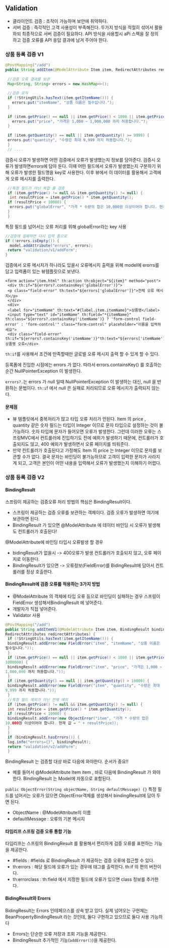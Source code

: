 ## Validation

* 클라이언트 검증 : 조작이 가능하며 보안에 취약하다.
* 서버 검증 : 즉각적인 고객 사용성이 부족해진다.
두가지 방식을 적절히 섞어서 활용하되 최종적으로 서버 검증이 필요하다. API 방식을 사용할시 aPi 스펙을 잘 정의 하고 검증 오류를 API 응답 결과에 남겨 주어야 한다.

### 상품 등록 검증 V1
```java
@PostMapping("/add")
public String addItem(@ModelAttribute Item item, RedirectAttributes redirectAttributes, Model model) {
 
 //검증 오류 결과를 보관
 Map<String, String> errors = new HashMap<>();
 
 //검증 로직
 if (!StringUtils.hasText(item.getItemName())) {
   errors.put("itemName", "상품 이름은 필수입니다.");
 }
 
 if (item.getPrice() == null || item.getPrice() < 1000 || item.getPrice() > 1000000) {
   errors.put("price", "가격은 1,000 ~ 1,000,000 까지 허용합니다.");
 }
 
 if (item.getQuantity() == null || item.getQuantity() >= 9999) {
 errors.put("quantity", "수량은 최대 9,999 까지 허용합니다.");
 }
 // ....
 ```
검증시 오류가 발생하면 어떤 검증에서 오류가 발생했는지 정보를 담아준다. 검증시 오류가 발생하면errors에 담아 둔다. 이때 어떤 필드에서 오류가 발생했는지 구분하기 위해 오류가 발생한 필드명을 key로 사용한다. 이후 뷰에서 이 데이터를 활용해서 고객에게 오류 메시지를 출력한다.

```java
 //특정 필드가 아닌 복합 룰 검증
 if (item.getPrice() != null && item.getQuantity() != null) {
  int resultPrice = item.getPrice() * item.getQuantity();
 if (resultPrice < 10000) {
  errors.put("globalError", "가격 * 수량의 합은 10,000원 이상이어야 합니다. 현재 값 = " +    resultPrice);
 }
 }
 ```
 특정 필드를 넘어서는 오류 처리를 위해 globalError라는 key 사용
 
 ```java
 //검증에 실패하면 다시 입력 폼으로
 if (!errors.isEmpty()) {
   model.addAttribute("errors", errors);
  return "validation/v1/addForm";
 }
 ```
검증에서 오류 메시지가 하나라도 있을시 오류메시지 출력을 위해 model에 erorrs를 담고 입력폼이 있는 뷰템플릿으로 보낸다.

```
<form action="item.html" th:action th:object="${item}" method="post">
 <div th:if="${errors?.containsKey('globalError')}">
 <p class="field-error" th:text="${errors['globalError']}">전체 오류 메시지</p>
 </div>
 <div>
 <label for="itemName" th:text="#{label.item.itemName}">상품명</label>
 <input type="text" id="itemName" th:field="*{itemName}" th:class="${errors?.containsKey('itemName')} ? 'form-control field-error' : 'form-control'" class="form-control" placeholder="이름을 입력하세요">
 <div class="field-error" th:if="${errors?.containsKey('itemName')}"th:text="${errors['itemName']}">상품명 오류</div>
 ```
`th:if`를 사용해서 조건에 만족할때만 글로벌 오류 메시지 출력 할 수 있게 할 수 있다.

등록폼에 진입한 시점에는 errors 가 없다. 따라서 errors.containsKey() 를 호출하는 순간 NullPointerException 이 발생한다.

`errors?.`는 errors 가 null 일때 NullPointerException 이 발생하는 대신, null 을 반환하는 문법이다. `th:i`f 에서 null 은 실패로 처리되므로 오류 메시지가 출력되지 않는다.


#### 문제점
* 뷰 템플릿에서 중복처리가 많고 타입 오류 처리가 안된다. Item 의 price , quantity 같은 숫자 필드는 타입이 Integer 이므로 문자 타입으로 설정하는 것이 불가능하다. 숫자 타입에 문자가 들어오면 오류가 발생한다. 그런데 이러한 오류는 스프링MVC에서 컨트롤러에 진입하기도 전에 예외가 발생하기 때문에, 컨트롤러가 호출되지도 않고, 400 예외가 발생하면서 오류 페이지를 띄워준다.
*  만약 컨트롤러가 호출된다고 가정해도 Item 의 price 는 Integer 이므로 문자를 보관할 수가 없다. 결국 문자는 바인딩이 불가능하므로 고객이 입력한 문자가 사라지게 되고, 고객은 본인이 어떤 내용을 입력해서 오류가 발생했는지 이해하기 어렵다.

### 상품 등록 검증 V2
#### BindingResult
스프링이 제공하는 검증오류 처리 방법의 핵심은 BindingResult이다.
* 스프링이 제공하는 검증 오류를 보관하는 객체이다. 검증 오류가 발생하면 여기에 보관하면 된다.
* BindingResult 가 있으면 @ModelAttribute 에 데이터 바인딩 시 오류가 발생해도 컨트롤러가 호출된다!

@ModelAttribute에 바인딩 타입시 오류발생 할 경우
* bidingResult가 없을시 -> 400오류가 발생 컨트롤러가 호출되지 않고, 오류 페이지로 이동한다.
* BindingResult가 있으면 -> 오류정보(FieldError)를 BidingResult에 담아서 컨트롤러를 정상 호출한다.

#### BindingResult에 검증 오류를 적용하는 3가지 방법
* @ModelAttribute 의 객체에 타입 오류 등으로 바인딩이 실패하는 경우 스프링이 FieldError 생성해서BindingResult 에 넣어준다.
* 개발자가 직접 넣어준다.
* Validator 사용

```java
@PostMapping("/add")
public String addItemV1(@ModelAttribute Item item, BindingResult bindingResult,
RedirectAttributes redirectAttributes) {
 if (!StringUtils.hasText(item.getItemName())) {
 bindingResult.addError(new FieldError("item", "itemName", "상품 이름은
필수입니다."));
 }
 if (item.getPrice() == null || item.getPrice() < 1000 || item.getPrice() >
1000000) {
 bindingResult.addError(new FieldError("item", "price", "가격은 1,000 ~ 
1,000,000 까지 허용합니다."));
 }
 if (item.getQuantity() == null || item.getQuantity() > 10000) {
 bindingResult.addError(new FieldError("item", "quantity", "수량은 최대
9,999 까지 허용합니다."));
 }
 //특정 필드 예외가 아닌 전체 예외
 if (item.getPrice() != null && item.getQuantity() != null) {
 int resultPrice = item.getPrice() * item.getQuantity();
 if (resultPrice < 10000) {
 bindingResult.addError(new ObjectError("item", "가격 * 수량의 합은
10,000원 이상이어야 합니다. 현재 값 = " + resultPrice));
 }
 }
 if (bindingResult.hasErrors()) {
 log.info("errors={}", bindingResult);
 return "validation/v2/addForm";
 }
 ```
BindingResult 는 검증할 대상 바로 다음에 와야한다. 순서가 중요!!
* 예를 들어서 @ModelAttribute Item item , 바로 다음에 BindingResult 가 와야 한다. BindingResult 는 Model에 자동으로 포함된다.

`public ObjectError(String objectName, String defaultMessage) {}` 특정 필드를 넘어서는 오류가 있으면 ObjectError객체를 생성해서 bindingResult에 담아 두면 된다.
* ObjectName : @ModelAttribute의 이름
* defaultMessage : 오류의 기본 메시지

#### 타임리프 스프링 검증 오류 통합 기능 
타임리프는 스프링의 BindingResult 를 활용해서 편리하게 검증 오류를 표현하는 기능을 제공한다.
* #fields : #fields 로 BindingResult 가 제공하는 검증 오류에 접근할 수 있다.
* th:errors : 해당 필드에 오류가 있는 경우에 태그를 출력한다. th:if 의 편의 버전이다.
* th:errorclass : th:field 에서 지정한 필드에 오류가 있으면 class 정보를 추가한다.

#### BidingResult와 Erorrs 
BidingResult는 Errors 인테페으스를 상속 받고 있다. 실제 넘어오는 구현체는 BeanPropertyBindingResult 라는 것인데, 둘다 구현하고 있으므로 둘다 사용 가능하다 
* Errors는 단순한 오류 저장과 조회 기능을 제공한다. 
* BindingResult 추가적인 기능(`addError()`)을 제공한다. 
